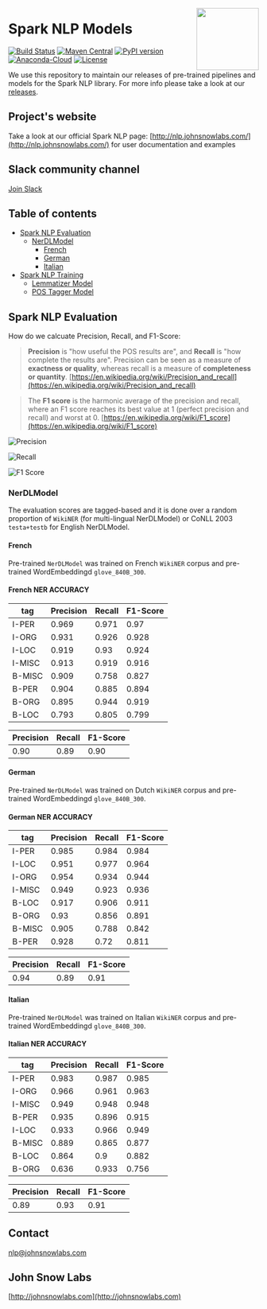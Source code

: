 <a href="https://johnsnowlabs.com"><img src="https://media.licdn.com/dms/image/C510BAQFT1HLZor5NGA/company-logo_400_400/0?e=1568246400&v=beta&t=zhiiJXBg8OqEUH1WhVK31UxJiN_O1g26G0DNjEcD0ZM" width="125" height="125" align="right" /></a>

# Spark NLP Models

[![Build Status](https://travis-ci.org/JohnSnowLabs/spark-nlp.svg?branch=master)](https://travis-ci.org/JohnSnowLabs/spark-nlp) [![Maven Central](https://maven-badges.herokuapp.com/maven-central/com.johnsnowlabs.nlp/spark-nlp_2.11/badge.svg)](https://search.maven.org/artifact/com.johnsnowlabs.nlp/spark-nlp_2.11) [![PyPI version](https://badge.fury.io/py/spark-nlp.svg)](https://badge.fury.io/py/spark-nlp) [![Anaconda-Cloud](https://anaconda.org/johnsnowlabs/spark-nlp/badges/version.svg)](https://anaconda.org/JohnSnowLabs/spark-nlp) [![License](https://img.shields.io/badge/License-Apache%202.0-brightgreen.svg)](https://github.com/JohnSnowLabs/spark-nlp/blob/master/LICENSE)

We use this repository to maintain our releases of pre-trained pipelines and models for the Spark NLP library. For more info please take a look at our [releases](https://github.com/JohnSnowLabs/spark-nlp-models/releases).

## Project's website

Take a look at our official Spark NLP page: [http://nlp.johnsnowlabs.com/](http://nlp.johnsnowlabs.com/) for user documentation and examples

## Slack community channel

[Join Slack](https://join.slack.com/t/spark-nlp/shared_invite/enQtNjA4MTE2MDI1MDkxLTM4ZDliMjU5OWZmMDE1ZGVkMjg0MWFjMjU3NjY4YThlMTJkNmNjNjM3NTMwYzlhMWY4MGMzODI2NDBkOWU4ZDE)

## Table of contents

* [Spark NLP Evaluation](#spark-nlp-evaluation)
  * [NerDLModel](#nerdlmodel)
    * [French](#french)
    * [German](#german)
    * [Italian](#italian)
* [Spark NLP Training](https://github.com/JohnSnowLabs/spark-nlp-models/tree/master/training)
  * [Lemmatizer Model](https://github.com/JohnSnowLabs/spark-nlp-models/tree/master/training/lemmatizer)
  * [POS Tagger Model](https://github.com/JohnSnowLabs/spark-nlp-models/tree/master/training/part_of_speech)

## Spark NLP Evaluation

How do we calcuate Precision, Recall, and F1-Score:

> **Precision** is "how useful the POS results are", and **Recall** is "how complete the results are". Precision can be seen as a measure of **exactness or quality**, whereas recall is a measure of **completeness or quantity**. [https://en.wikipedia.org/wiki/Precision_and_recall](https://en.wikipedia.org/wiki/Precision_and_recall)

> The **F1 score** is the harmonic average of the precision and recall, where an F1 score reaches its best value at 1 (perfect precision and recall) and worst at 0. [https://en.wikipedia.org/wiki/F1_score](https://en.wikipedia.org/wiki/F1_score)

![Precision](https://wikimedia.org/api/rest_v1/media/math/render/svg/26106935459abe7c266f7b1ebfa2a824b334c807)

![Recall](https://wikimedia.org/api/rest_v1/media/math/render/svg/4c233366865312bc99c832d1475e152c5074891b)

![F1 Score](https://wikimedia.org/api/rest_v1/media/math/render/svg/057ffc6b4fa80dc1c0e1f2f1f6b598c38cdd7c23)

### NerDLModel

The evaluation scores are tagged-based and it is done over a random proportion of `WikiNER` (for multi-lingual NerDLModel) or CoNLL 2003 `testa+testb` for English NerDLModel.

#### French

Pre-trained `NerDLModel` was trained on French `WikiNER` corpus and pre-trained WordEmbeddingd `glove_840B_300`.

#### French NER ACCURACY

|tag   |Precision|Recall|F1-Score|
|------|------|------|------|
|I-PER |0.969    |0.971 |0.97    |
|I-ORG |0.931    |0.926 |0.928   |
|I-LOC |0.919    |0.93  |0.924   |
|I-MISC|0.913    |0.919 |0.916   |
|B-MISC|0.909    |0.758 |0.827   |
|B-PER |0.904    |0.885 |0.894   |
|B-ORG |0.895    |0.944 |0.919   |
|B-LOC |0.793    |0.805 |0.799   |

|Precision         |Recall |F1-Score          |
|------------------|-------|------------------|
|0.90|0.89|0.90|

#### German

Pre-trained `NerDLModel` was trained on Dutch `WikiNER` corpus and pre-trained WordEmbeddingd `glove_840B_300`.

#### German NER ACCURACY

|tag   |Precision|Recall|F1-Score|
|------|------|------|------|
|I-PER |0.985    |0.984 |0.984   |
|I-LOC |0.951    |0.977 |0.964   |
|I-ORG |0.954    |0.934 |0.944   |
|I-MISC|0.949    |0.923 |0.936   |
|B-LOC |0.917    |0.906 |0.911   |
|B-ORG |0.93     |0.856 |0.891   |
|B-MISC|0.905    |0.788 |0.842   |
|B-PER |0.928    |0.72  |0.811   |

|Precision |Recall |F1-Score          |
|----------|-------|------------------|
|0.94|0.89|0.91|

#### Italian

Pre-trained `NerDLModel` was trained on Italian `WikiNER` corpus and pre-trained WordEmbeddingd `glove_840B_300`.

#### Italian NER ACCURACY

|tag   |Precision|Recall|F1-Score|
|------|------|------|------|
|I-PER |0.983    |0.987 |0.985   |
|I-ORG |0.966    |0.961 |0.963   |
|I-MISC|0.949    |0.948 |0.948   |
|B-PER |0.935    |0.896 |0.915   |
|I-LOC |0.933    |0.966 |0.949   |
|B-MISC|0.889    |0.865 |0.877   |
|B-LOC |0.864    |0.9   |0.882   |
|B-ORG |0.636    |0.933 |0.756   |

|Precision |Recall |F1-Score          |
|----------|-------|------------------|
|0.89|0.93|0.91|

## Contact

nlp@johnsnowlabs.com

## John Snow Labs

[http://johnsnowlabs.com](http://johnsnowlabs.com)
